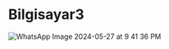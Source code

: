 # Bilgisayar3

![WhatsApp Image 2024-05-27 at 9 41 36 PM](https://github.com/Efesykru/Bilgisayar3/assets/153976262/b6cf3447-d0a0-407b-b1e7-dc0b78fc1b6d)
